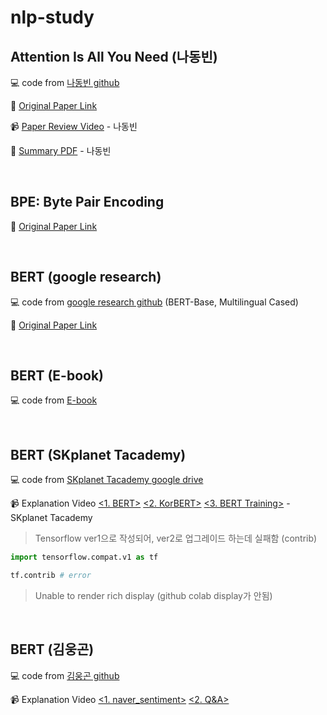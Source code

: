 # nlp-study

## Attention Is All You Need (나동빈)

💻 code from [나동빈 github](https://github.com/ndb796/Deep-Learning-Paper-Review-and-Practice/blob/master/code_practices/Attention_is_All_You_Need_Tutorial_(German_English).ipynb)

📄 [Original Paper Link](https://arxiv.org/abs/1706.03762)

📹 [Paper Review Video](https://www.youtube.com/watch?v=AA621UofTUA&ab_channel=%EB%8F%99%EB%B9%88%EB%82%98) - 나동빈

📝 [Summary PDF](https://github.com/ndb796/Deep-Learning-Paper-Review-and-Practice/blob/master/lecture_notes/Transformer.pdf) - 나동빈

<br>

## BPE: Byte Pair Encoding

📄 [Original Paper Link](https://arxiv.org/abs/1508.07909)

<br>

## BERT (google research)

💻 code from [google research github](https://github.com/google-research/bert) (BERT-Base, Multilingual Cased)

📄 [Original Paper Link](https://arxiv.org/abs/1810.04805)

<br>

## BERT (E-book)

💻 code from [E-book](https://wikidocs.net/109251)

<br>

## BERT (SKplanet Tacademy)

💻 code from [SKplanet Tacademy google drive](https://drive.google.com/drive/folders/1QQphR2tmk5g6BheZKZ5q8WhX5yixV8xZ)

📹 Explanation Video [<1. BERT>](https://www.youtube.com/watch?v=riGc8z3YIgQ&t=2s&ab_channel=SKplanetTacademy) 
[<2. KorBERT>](https://www.youtube.com/watch?v=PzvKDpQgNzc&ab_channel=SKplanetTacademy) 
[<3. BERT Training>](https://www.youtube.com/watch?v=S42vDzJExIA&t=368s&ab_channel=SKplanetTacademy) - SKplanet Tacademy

> Tensorflow ver1으로 작성되어, ver2로 업그레이드 하는데 실패함 (contrib)

```python
import tensorflow.compat.v1 as tf

tf.contrib # error
```

> Unable to render rich display (github colab display가 안됨)
> 
<br>

## BERT (김웅곤)

💻 code from [김웅곤 github](https://github.com/kimwoonggon/publicservant_AI)

📹 Explanation Video [<1. naver_sentiment>](https://www.youtube.com/watch?v=OOfCI8R0jr8&ab_channel=%EA%B9%80%EC%9B%85%EA%B3%A4) 
[<2. Q&A>](https://www.youtube.com/watch?v=LuApA264Wbs&ab_channel=%EA%B9%80%EC%9B%85%EA%B3%A4)
